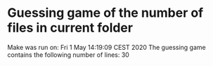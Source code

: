 # Guessing game of the number of files in current folder
Make was run on: 
Fri  1 May 14:19:09 CEST 2020
The guessing game contains the following number of lines: 
30
